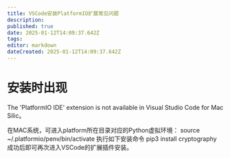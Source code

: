 ```yaml
---
title: VSCode安装PlatformIO扩展常见问题
description: 
published: true
date: 2025-01-12T14:09:37.642Z
tags: 
editor: markdown
dateCreated: 2025-01-12T14:09:37.642Z
---
```


# 安装时出现

The 'PlatformIO IDE' extension is not available in Visual Studio Code for Mac Silic。

在MAC系统，可进入platform所在目录对应的Python虚拟环境：
source ~/.platformio/penv/bin/activate
执行如下安装命令
pip3 install cryptography
成功后即可再次进入VSCode的扩展插件安装。
